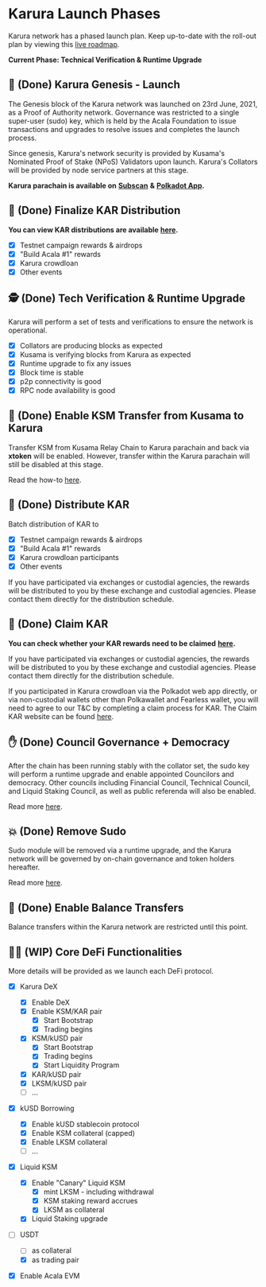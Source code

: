 # Karura Launch Phases

Karura network has a phased launch plan. Keep up-to-date with the roll-out plan by viewing this [live roadmap](https://aca.la/karura-roadmap).

**Current Phase: Technical Verification & Runtime Upgrade**

## 🚀 (Done) Karura Genesis - Launch

The Genesis block of the Karura network was launched on 23rd June, 2021, as a Proof of Authority network. Governance was restricted to a single super-user (sudo) key, which is held by the Acala Foundation to issue transactions and upgrades to resolve issues and completes the launch process.&#x20;

Since genesis, Karura's network security is provided by Kusama's Nominated Proof of Stake (NPoS) Validators upon launch. Karura's Collators will be provided by node service partners at this stage.

**Karura parachain is available on** [**Subscan**](https://karura.subscan.io/) **&** [**Polkadot App**](https://polkadot.js.org/apps/?rpc=wss%3A%2F%2Fkarura.api.onfinality.io%2Fpublic-ws#/explorer)**.**

## 🏒 (Done) **Finalize KAR Distribution**

**You can view KAR distributions are available** [**here**](https://distribution.acala.network/)**.**

* [x] Testnet campaign rewards & airdrops
* [x] "Build Acala #1" rewards
* [x] Karura crowdloan
* [x] Other events

## 🕵️ (Done) Tech Verification & Runtime Upgrade&#x20;

Karura will perform a set of tests and verifications to ensure the network is operational.

* [x] Collators are producing blocks as expected
* [x] Kusama is verifying blocks from Karura as expected
* [x] Runtime upgrade to fix any issues
* [x] Block time is stable
* [x] p2p connectivity is good
* [x] RPC node availability is good

## 🤹 (Done) Enable KSM Transfer from Kusama to Karura

Transfer KSM from Kusama Relay Chain to Karura parachain and back via **xtoken** will be enabled. However, transfer within the Karura parachain will still be disabled at this stage.

Read the how-to [here](inter-kusama-transfer.md).

## 🎯 (Done) Distribute KAR

Batch distribution of KAR to&#x20;

* [x] Testnet campaign rewards & airdrops
* [x] "Build Acala #1" rewards
* [x] Karura crowdloan participants
* [x] Other events&#x20;

If you have participated via exchanges or custodial agencies, the rewards will be distributed to you by these exchange and custodial agencies. Please contact them directly for the distribution schedule.&#x20;

## 🎁 (Done) Claim KAR

**You can check whether your KAR rewards need to be claimed** [**here**](../../crowdloans/crowdloan/claim-kar.md)**.**

If you have participated via exchanges or custodial agencies, the rewards will be distributed to you by these exchange and custodial agencies. Please contact them directly for the distribution schedule.&#x20;

If you participated in Karura crowdloan via the Polkadot web app directly, or via non-custodial wallets other than Polkawallet and Fearless wallet, you will need to agree to our T\&C by completing a claim process for KAR. The Claim KAR website can be found [here](https://distribution.acala.network/claim).

## ✋ (Done) Council Governance + Democracy

After the chain has been running stably with the collator set, the sudo key will perform a runtime upgrade and enable appointed Councilors and democracy. Other councils including Financial Council, Technical Council, and Liquid Staking Council, as well as public referenda will also be enabled. &#x20;

Read more [here](../../learn/governance-overview/participate-in-democracy.md).

## 💥 (Done) Remove Sudo

Sudo module will be removed via a runtime upgrade, and the Karura network will be governed by on-chain governance and token holders hereafter.&#x20;

Read more [here](https://acala.discourse.group/t/1-karura-runtime-upgrade-disable-sudo-enable-token-transfers/163).

## 🚃 (Done) Enable Balance Transfers

Balance transfers within the Karura network are restricted until this point.&#x20;

## 👩‍🌾 (WIP) Core DeFi Functionalities

More details will be provided as we launch each DeFi protocol.&#x20;

* [x] Karura DeX
  * [x] Enable DeX
  * [x] Enable KSM/KAR pair
    * [x] Start Bootstrap
    * [x] Trading begins
  * [x] KSM/kUSD pair
    * [x] Start Bootstrap
    * [x] Trading begins
    * [x] Start Liquidity Program
  * [x] KAR/kUSD pair
  * [x] LKSM/kUSD pair
  * [ ] ...
* [x] kUSD Borrowing
  * [x] Enable kUSD stablecoin protocol
  * [x] Enable KSM collateral (capped)
  * [x] Enable LKSM collateral
  * [ ] ...
* [x] Liquid KSM
  * [x] Enable "Canary" Liquid KSM
    * [x] mint LKSM - including withdrawal
    * [x] KSM staking reward accrues&#x20;
    * [x] LKSM as collateral
  * [x] Liquid Staking upgrade
* [ ] USDT
  * [ ] as collateral
  * [x] as trading pair
* [x] Enable Acala EVM



